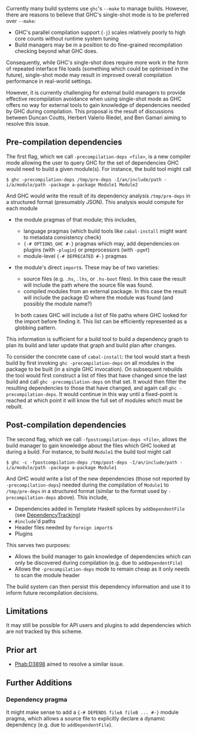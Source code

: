 
Currently many build systems use `ghc`'s `--make` to manage builds.  However, there are reasons to believe that GHC's single-shot mode is to be preferred over `--make`:

- GHC's parallel compilation support (`-j`) scales relatively poorly to high core counts without runtime system tuning
- Build managers may be in a position to do fine-grained recompilation checking beyond what GHC does.


Consequently, while GHC's single-shot does require more work in the form of repeated interface file loads (something which could be optimised in the future), single-shot mode may result in improved overall compilation performance in real-world settings.


However, it is currently challenging for external build managers to provide effective recompilation avoidance when using single-shot mode as GHC offers no way for external tools to gain knowledge of dependencies needed by GHC during compilation. This proposal is the result of discussions between Duncan Coutts, Herbert Valerio Riedel, and Ben Gamari aiming to resolve this issue.

## Pre-compilation dependencies


The first flag, which we call `-precompilation-deps <file>`, is a new compiler mode allowing the user to query GHC for the set of dependencies GHC would need to build a given module(s). For instance, the build tool might call

```wiki
$ ghc -precompilation-deps /tmp/pre-deps -I/an/include/path -i/a/module/path -package a-package Module1 Module2 
```


And GHC would write the result of its dependency analysis `/tmp/pre-deps` in a structured format (presumably JSON). This analysis would compute for each module

- the module pragmas of that module; this includes,

  - language pragmas (which build tools like `cabal-install` might want to metadata consistency check)
  - `{-# OPTIONS_GHC #-}` pragmas which may,  add dependencies on plugins (with `-plugin`) or preprocessors (with `-pgmf`)
  - module-level `{-# DEPRECATED #-}` pragmas
- the module's direct `import`s. These may be of two varieties:

  - source files (e.g. `.hs`, `.lhs`, or `.hs-boot` files). In this case the result will include the path where the source file was found.
  - compiled modules from an external package. In this case the result will include the package ID where the module was found (and possibly the module name?)

  In both cases GHC will include a list of file paths where GHC looked for the import before finding it. This list can be efficiently represented as a globbing pattern.


This information is sufficient for a build tool to build a dependency graph to plan its build and later update that graph and build plan after changes.


To consider the concrete case of `cabal-install`: the tool would start a fresh build by first invoking `ghc -precompilation-deps` on all modules in the package to be built (in a single GHC invocation). On subsequent rebuilds the tool would first construct a list of files that have changed since the last build and call `ghc -precompilation-deps` on that set. It would then filter the resulting dependencies to those that have changed, and again call `ghc -precompilation-deps`. It would continue in this way until a fixed-point is reached at which point it will know the full set of modules which must be rebuilt.

## Post-compilation dependencies


The second flag, which we call `-fpostcompilation-deps <file>`, allows the build manager to gain knowledge about the files which GHC looked at during a build. For instance, to build `Module1` the build tool might call

```wiki
$ ghc -c -fpostcompilation-deps /tmp/post-deps -I/an/include/path -i/a/module/path -package a-package Module1
```


And GHC would write a list of the new dependencies (those not reported by `-precompilation-deps`) needed during the compilation of `Module1` to `/tmp/pre-deps` in a structured format (similar to the format used by `-precompilation-deps` above). This include,

- Dependencies added in Template Haskell splices by `addDependentFile` (see [DependencyTracking](dependency-tracking))
- `#include`'d paths
- Header files needed by `foreign import`s
- Plugins


This serves two purposes:

- Allows the build manager to gain knowledge of dependencies which can only be discovered during compilation (e.g. due to `addDependentFile`)
- Allows the `-precompilation-deps` mode to remain cheap as it only needs to scan the module header


The build system can then persist this dependency information and use it to inform future recompilation decisions.

## Limitations


It may still be possible for API users and plugins to add dependencies which are not tracked by this scheme.

## Prior art

- [Phab:D3898](https://phabricator.haskell.org/D3898) aimed to resolve a similar issue.

## Further Additions

### Dependency pragma


It might make sense to add a `{-# DEPENDS fileA fileB ... #-}` module pragma, which allows a source file to explicitly declare a dynamic dependency (e.g. due to `addDependentFile`).
